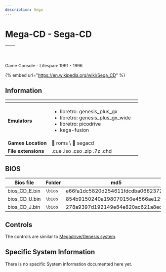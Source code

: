 ```yaml
---
description: Sega
---
```


# Mega-CD - Sega-CD

| <p></p><p><img src="https://i.imgur.com/BfbL2hs.png" alt="" data-size="original"></p> | <p></p><p><img src="https://i.imgur.com/XfuDGNQ.png" alt="" data-size="original"></p> |
| ------------------------------------------------------------------------------------- | ------------------------------------------------------------------------------------- |

Game Console - Lifespan: 1991 - 1996

{% embed url="https://en.wikipedia.org/wiki/Sega_CD" %}

## Information

<table data-header-hidden><thead><tr><th></th><th></th><th data-hidden></th></tr></thead><tbody><tr><td><strong>Emulators</strong></td><td><ul><li>libretro: genesis_plus_gx</li><li>libretro: genesis_plus_gx_wide</li><li>libretro: picodrive</li><li>kega-fusion</li></ul></td><td></td></tr><tr><td><strong>Games Location</strong></td><td><span data-gb-custom-inline data-tag="emoji" data-code="1f4c1">📁</span> roms \ <span data-gb-custom-inline data-tag="emoji" data-code="1f4c2">📂</span> segacd</td><td></td></tr><tr><td><strong>File extensions</strong></td><td>.cue .iso .cso .zip .7z .chd</td><td></td></tr></tbody></table>

## BIOS

| Bios file       | Folder  | md5                              |
| --------------- | ------- | -------------------------------- |
| bios\_CD\_E.bin | `\bios` | e66fa1dc5820d254611fdcdba0662372 |
| bios\_CD\_U.bin | `\bios` | 854b9150240a198070150e4566ae1290 |
| bios\_CD\_J.bin | `\bios` | 278a9397d192149e84e820ac621a8edd |

## Controls

The controls are similar to [Megadrive/Genesis system](megadrive-genesis.md#controls).

## Specific System Information

There is no specific System information documented here yet.
